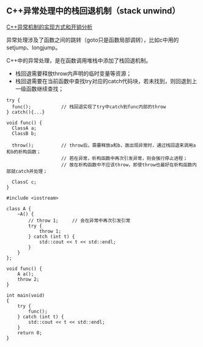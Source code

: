 
## C++异常处理中的栈回退机制（stack unwind）

[C++异常机制的实现方式和开销分析](http://www.baiy.cn/doc/cpp/inside_exception.htm)

异常处理涉及了函数之间的跳转（goto只是函数局部调转），比如c中用的setjump、longjump。

C++中的异常处理，是在函数调用堆栈中添加了栈回退机制。

- 栈回退需要释放throw内声明的临时变量等资源；
- 栈回退需要在当前函数中查找try对应的catch代码块，若未找到，则回退到上一级函数继续查找；

```
try {
  func();           // 栈回退实现了try中catch到func内部的throw
} catch(){...}

void func() {
  ClassA a;
  ClassB b;

  throw();          // throw后，需要释放a和b，故出现异常时，通过栈回退来调用a和b的析构函数；
                    // 若在异常，析构函数中再次引发异常，则会强行停止进程；
                    // 故在析构函数中不应该throw，即使throw也最好在析构函数内部就catch并处理；

  ClassC c;
}
```

```
#include <iostream>

class A {
    ~A() {
        // throw 1;     // 会在异常中再次引发引常
        try {
            throw 1;
        } catch (int t) {
            std::cout << t << std::endl;
        }
    }
};

void func() {
    A a();
    throw 2;
}

int main(void)
{
    try {
        func();
    } catch (int t) {
        std::cout << t << std::endl;
    }
    return 0;
}
```
